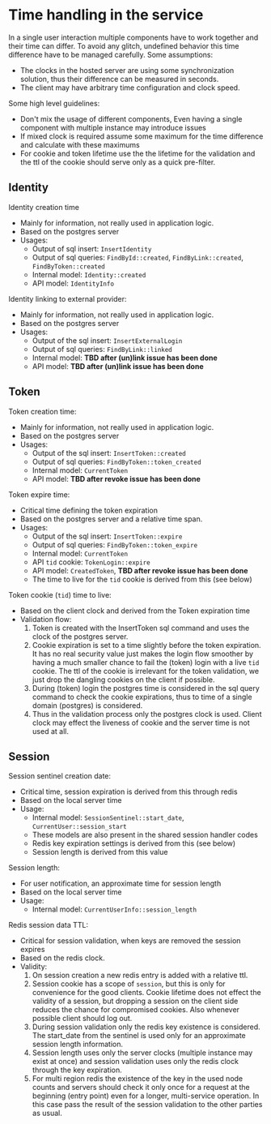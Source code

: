 # Time handling in the service

In a single user interaction multiple components have to work together and their time can differ. To avoid any glitch, undefined behavior this time
difference have to be managed carefully. Some assumptions:
- The clocks in the hosted server are using some synchronization solution, thus their difference can be measured in seconds.
- The client may have arbitrary time configuration and clock speed.
  
Some high level guidelines:
- Don't mix the usage of different components, Even having a single component with multiple instance may introduce issues
- If mixed clock is required assume some maximum for the time difference and calculate with these maximums
- For cookie and token lifetime use the the lifetime for the validation and the ttl of the cookie should serve only as a quick pre-filter.


## Identity

Identity creation time
- Mainly for information, not really used in application logic.
- Based on the postgres server
- Usages:
  - Output of sql insert: `InsertIdentity`
  - Output of sql queries: `FindById::created`, `FindByLink::created`, `FindByToken::created`
  - Internal model: `Identity::created`
  - API model: `IdentityInfo`

Identity linking to external provider:
- Mainly for information, not really used in application logic.
- Based on the postgres server
- Usages:
  - Output of the sql insert: `InsertExternalLogin`
  - Output of sql queries: `FindByLink::linked`
  - Internal model: **TBD after (un)link issue has been done**
  - API model: **TBD after (un)link issue has been done**
 
## Token

Token creation time:
- Mainly for information, not really used in application logic.
- Based on the postgres server
- Usages:
  - Output of the sql insert: `InsertToken::created`
  - Output of sql queries: `FindByToken::token_created`
  - Internal model: `CurrentToken`
  - API model: **TBD after revoke issue has been done**

Token expire time:
- Critical time defining the token expiration
- Based on the postgres server and a relative time span.
- Usages:
  - Output of the sql insert: `InsertToken::expire`
  - Output of sql queries: `FindByToken::token_expire`
  - Internal model: `CurrentToken`
  - API `tid` cookie: `TokenLogin::expire`
  - API model: `CreatedToken`, **TBD after revoke issue has been done**
  - The time to live for the `tid` cookie is derived from this (see below)

Token cookie (`tid`) time to live:
- Based on the client clock and derived from the Token expiration time
- Validation flow:
  1. Token is created with the InsertToken sql command and uses the clock of the postgres server.
  2. Cookie expiration is set to a time slightly before the token expiration. It has no real security value just makes the login flow smoother by having a much smaller chance to fail the (token) login with a live `tid` cookie. The ttl of the cookie is irrelevant for the token validation, we just drop the dangling cookies on the client if possible.
  3. During (token) login the postgres time is considered in the sql query command to check the cookie expirations, thus to time of a single domain (postgres) is considered.
  4. Thus in the validation process only the postgres clock is used. Client clock may effect the liveness of cookie and the server time is not used at all.


## Session

Session sentinel creation date:
- Critical time, session expiration is derived from this through redis
- Based on the local server time 
- Usage:
  - Internal model: `SessionSentinel::start_date`, `CurrentUser::session_start`
  - These models are also present in the shared session handler codes
  - Redis key expiration settings is derived from this (see below)
  - Session length is derived from this value

Session length:
- For user notification, an approximate time for session length
- Based on the local server time
- Usage: 
  - Internal model: `CurrentUserInfo::session_length`

Redis session data TTL:
- Critical for session validation, when keys are removed the session expires
- Based on the redis clock.
- Validity:
  1. On session creation a new redis entry is added with a relative ttl.
  2. Session cookie has a scope of `session`, but this is only for convenience for the good clients. Cookie lifetime does not effect the validity of a session, but
  dropping a session on the client side reduces the chance for compromised cookies. Also whenever possible client should log out.
  3. During session validation only the redis key existence is considered. The start_date from the sentinel is used only for an approximate session length information.
  4. Session length uses only the server clocks (multiple instance may exist at once) and session validation uses only the redis clock through the key expiration.
  5. For multi region redis the existence of the key in the used node counts and servers should check it only once for a request at the beginning (entry point) even for a longer, multi-service operation. In this case pass the result of the session validation to the other parties as usual.



